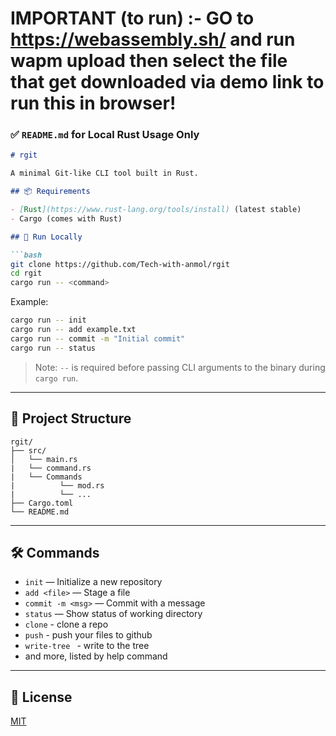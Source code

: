 # IMPORTANT (to run) :- GO to https://webassembly.sh/ and run wapm upload then select the file that get downloaded via demo link to run this in browser!

### ✅ `README.md` for Local Rust Usage Only

````md
# rgit

A minimal Git-like CLI tool built in Rust.

## 📦 Requirements

- [Rust](https://www.rust-lang.org/tools/install) (latest stable)
- Cargo (comes with Rust)

## 🚀 Run Locally

```bash
git clone https://github.com/Tech-with-anmol/rgit
cd rgit
cargo run -- <command>
````

Example:

```bash
cargo run -- init
cargo run -- add example.txt
cargo run -- commit -m "Initial commit"
cargo run -- status
```

> Note: `--` is required before passing CLI arguments to the binary during `cargo run`.

---

## 📁 Project Structure

```
rgit/
├── src/
│   └── main.rs
|   └── command.rs
|   └── Commands
|          └── mod.rs
|          └── ...
├── Cargo.toml
└── README.md
```

---

## 🛠 Commands

* `init` — Initialize a new repository
* `add <file>` — Stage a file
* `commit -m <msg>` — Commit with a message
* `status` — Show status of working directory
* `clone` - clone a repo
* `push` - push your files to github
* `write-tree ` - write to the tree
*  and more, listed by help command 

---

## 📜 License

[MIT](./LICENSE)


